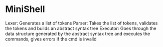 # MiniShell


Lexer: Generates a list of tokens
Parser: Takes the list of tokens, validates the tokens and builds an abstract syntax tree
Executor: Goes through the data structure generated by the abstract syntax tree and executes the commands, gives errors if the cmd is invalid